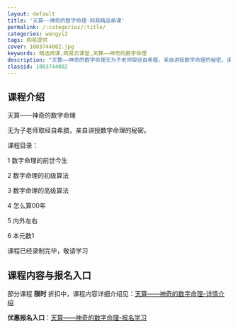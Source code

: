 ```yaml
---
layout: default
title: '天算——神奇的数字命理-网易精品单课'
permalink: /:categories/:title/
categories: wangyi2
tags: 网易提供
cover: 1003744002.jpg
keywords: 精选网课,网易云课堂,天算——神奇的数字命理
description: "天算——神奇的数字命理无为子老师取经自希腊，亲自讲授数字命理的秘密。课程目录：1数字命理的前世今生2数字命理的初级算法3数字命理的高级算法4怎么算00年5内外左右6本元数1课程已经录制完毕，"
classid: 1003744002
---
```


## 课程介绍

天算——神奇的数字命理

无为子老师取经自希腊，亲自讲授数字命理的秘密。

课程目录：

1 数字命理的前世今生

2 数字命理的初级算法

3 数字命理的高级算法

4 怎么算00年

5 内外左右

6 本元数1

课程已经录制完毕，敬请学习

## 课程内容与报名入口

部分课程 **限时** 折扣中，课程内容详细介绍见：[天算——神奇的数字命理-详情介绍](https://study.163.com/course/introduction/1003744002.htm?share=1&shareId=1025206652&utm_campaign=share&utm_medium=iphoneShare&utm_source=&utm_u=1025206652)

**优惠报名入口**：[天算——神奇的数字命理-报名学习](https://study.163.com/course/introduction/1003744002.htm?share=1&shareId=1025206652&utm_campaign=share&utm_medium=iphoneShare&utm_source=&utm_u=1025206652)

